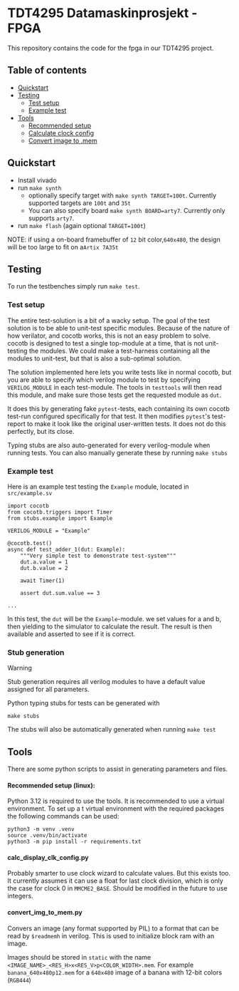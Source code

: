 # TDT4295 Datamaskinprosjekt - FPGA

This repository contains the code for the fpga in our TDT4295 project.

## Table of contents
* [Quickstart](#quickstart)
* [Testing](#testing)
    * [Test setup](#test-setup)
    * [Example test](#example-test) 
* [Tools](#tools)
    * [Recommended setup](#recommended-setup-linux)
    * [Calculate clock config](#calc_display_clk_configpy)
    * [Convert image to .mem](#convert_img_to_mempy)


## Quickstart

* Install vivado
* run `make synth`
  * optionally specify target with `make synth TARGET=100t`. Currently supported targets are `100t` and `35t`
  * You can also specify board `make synth BOARD=arty7`. Currently only supports `arty7`.
* run `make flash` (again optional `TARGET=100t`)

NOTE: if using a on-board framebuffer of `12` bit color,`640x480`, the design will be too large to fit on a`Artix 7A35t`

## Testing

To run the testbenches simply run `make test`.

### Test setup
The entire test-solution is a bit of a wacky setup.
The goal of the test solution is to be able to unit-test specific modules.
Because of the nature of how verilator, and cocotb works, this is not an
easy problem to solve. cocotb is designed to test a single top-module at
a time, that is not unit-testing the modules. We could make a test-harness
containing all the modules to unit-test, but that is also a sub-optimal
solution.

The solution implemented here lets you write tests like in normal cocotb,
but you are able to specify which verilog module to test by specifying
`VERILOG_MODULE` in each test-module. The tools in `testtools` will then
read this module, and make sure those tests get the requested module as
`dut`.

It does this by generating fake `pytest`-tests, each containing its own
cocotb test-run configured specifically for that test. It then modifies
`pytest`'s test-report to make it look like the original user-written
tests. It does not do this perfectly, but its close.

Typing stubs are also auto-generated for every verilog-module when running
tests. You can also manually generate these by running `make stubs`

### Example test

Here is an example test testing the `Example` module, located in
`src/example.sv`

    import cocotb
    from cocotb.triggers import Timer
    from stubs.example import Example

    VERILOG_MODULE = "Example"

    @cocotb.test()
    async def test_adder_1(dut: Example):
        """Very simple test to demonstrate test-system"""
        dut.a.value = 1
        dut.b.value = 2

        await Timer(1)

        assert dut.sum.value == 3

    ...

In this test, the `dut` will be the `Example`-module. we set values for
a and b, then yielding to the simulator to calculate the result. The
result is then available and asserted to see if it is correct.

### Stub generation

> [!Warning]
> Stub generation requires all verilog modules to have a default value
> assigned for all parameters.

Python typing stubs for tests can be generated with

    make stubs

The stubs will also be automatically generated when running `make test`


## Tools

There are some python scripts to assist in generating parameters and files.

#### Recommended setup (linux):
Python 3.12 is required to use the tools. It is recommended to use a virtual environment.
To set up a t virtual environment with the required packages the following commands can be used:

    python3 -m venv .venv
    source .venv/bin/activate
    python3 -m pip install -r requirements.txt

#### calc_display_clk_config.py
Probably smarter to use clock wizard to calculate values. But this exists too. It currently assumes it can use a float for last clock division, which is only the case for clock 0 in `MMCME2_BASE`. Should be modified in the future to use integers.

#### convert_img_to_mem.py
Convers an image (any format supported by PIL) to a format that can be read by `$readmemh` in verilog. This is used to initialize block ram with an image.

Images should be stored in `static` with the name `<IMAGE_NAME>_<RES_H>x<RES_V>p<COLOR_WIDTH>.mem`. For example `banana_640x480p12.mem` for a `640x480` image of a banana with 12-bit colors (`RGB444`)

